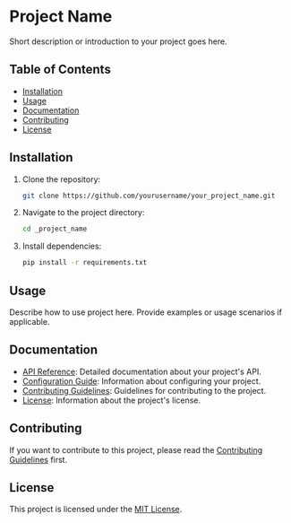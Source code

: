 # Project Name

Short description or introduction to your project goes here.

## Table of Contents

- [Installation](#installation)
- [Usage](#usage)
- [Documentation](#documentation)
- [Contributing](#contributing)
- [License](#license)

## Installation

1. Clone the repository:

    ```bash
    git clone https://github.com/yourusername/your_project_name.git
    ```

2. Navigate to the project directory:

    ```bash
    cd _project_name
    ```

3. Install dependencies:

    ```bash
    pip install -r requirements.txt
    ```

## Usage

Describe how to use  project here. Provide examples or usage scenarios if applicable.

## Documentation

- [API Reference](docs/api_reference.md): Detailed documentation about your project's API.
- [Configuration Guide](docs/configuration_guide.md): Information about configuring your project.
- [Contributing Guidelines](CONTRIBUTING.md): Guidelines for contributing to the project.
- [License](LICENSE): Information about the project's license.

## Contributing

If you want to contribute to this project, please read the [Contributing Guidelines](CONTRIBUTING.md) first.

## License

This project is licensed under the [MIT License](LICENSE).
